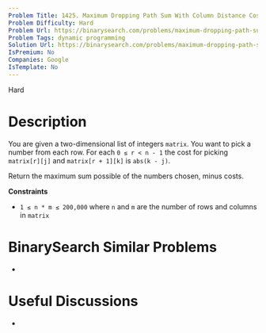 ```yaml
---
Problem Title: 1425. Maximum Dropping Path Sum With Column Distance Cost
Problem Difficulty: Hard
Problem Url: https://binarysearch.com/problems/maximum-dropping-path-sum-with-column-distance-cost/
Problem Tags: dynamic programming
Solution Url: https://binarysearch.com/problems/maximum-dropping-path-sum-with-column-distance-cost/solutions/
IsPremium: No
Companies: Google
IsTemplate: No
---
```


<span style="color: ;">Hard</span>

# Description

You are given a two-dimensional list of integers `matrix`. You want to pick a number from each row. For each `0 ≤ r < n - 1` the cost for picking `matrix[r][j]` and `matrix[r + 1][k]` is `abs(k - j)`.

Return the maximum sum possible of the numbers chosen, minus costs.

**Constraints**
- `1 ≤ n * m ≤ 200,000` where `n` and `m` are the number of rows and columns in `matrix`

# BinarySearch Similar Problems

- []()

# Useful Discussions

- []()
